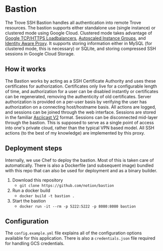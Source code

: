 Bastion
=======

The Trove SSH Bastion handles all authentication into remote Trove resources. The bastion supports either standalone use (single instance) or clustered mode using Google Cloud. Clustered mode takes advantage of [Google TCP/HTTPS Loadbalancers](https://cloud.google.com/load-balancing/), [Autoscaled Instance Groups](https://cloud.google.com/compute/docs/autoscaler/), and [Identity Aware Proxy](https://cloud.google.com/iap/). It supports storing information either in MySQL (for clustered mode, this is necessary) or SQLite, and storing compressed SSH sessions in Google Cloud Storage. 

## How it works
The Bastion works by acting as a SSH Certificate Authority and uses these certificates for authorization. Certificates only live for a configurable length of time, and authorization for a user can be disabled instantly or certificates can be regenerated, removing the authenticity of old certificates. Server authorization is provided on a per-user basis by verifying the user has authorization on a connecting host/hostname basis. All actions are logged, and sessions can be joined through the web interface. Sessions are stored in the familiar [Asciicast V2](https://github.com/asciinema/asciinema/blob/develop/doc/asciicast-v2.md) format. Sessions can be disconnected mid-layer through the bastion. This is supposed to serve as a single point of access into one's private cloud, rather than the typical VPN based model. All SSH actions (to the best of my knowledge) are implemented by this proxy.

## Deployment steps
Internally, we use Chef to deploy the bastion. Most of this is taken care of automatically. There is also a Dockerfile (and subsequent image) bundled with this repo that can also be used for deployment and as a binary builder. 

1. Download this repository
    - ```git clone https://github.com/notion/bastion```
2. Run a docker build
    - ```docker build -t bastion .```
3. Start the bastion
    - ```docker run -it --rm -p 5222:5222 -p 8080:8080 bastion```

## Configuration
The `config.example.yml` file explains all of the configuration options available for this application. There is also a `credentials.json` file required for handling GCS credentials.
